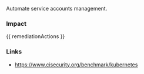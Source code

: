 
Automate service accounts management.

### Impact
<!-- Add Impact here -->

<!-- DO NOT CHANGE -->
{{ remediationActions }}

### Links
- https://www.cisecurity.org/benchmark/kubernetes


